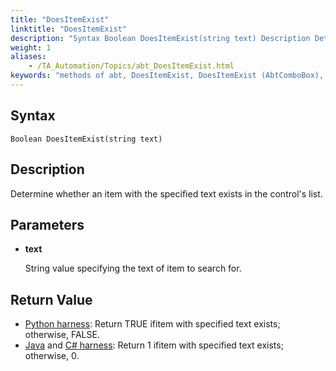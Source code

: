 ```yaml
--- 
title: "DoesItemExist"
linktitle: "DoesItemExist"
description: "Syntax Boolean DoesItemExist(string text) Description Determine whether an item with the specified text exists in the control's list. Parameters text String value specifying the text of item to search ..."
weight: 1
aliases: 
    - /TA_Automation/Topics/abt_DoesItemExist.html
keywords: "methods of abt, DoesItemExist, DoesItemExist (AbtComboBox), AbtComboBox, doesitemexist, abtcombobox doesitemexist, check item is found in combo box's list, item exists in combox box's list, existence of item in combox box's list"
---
```


## Syntax

`Boolean DoesItemExist(string text)`

## Description

Determine whether an item with the specified text exists in the control's list.

## Parameters

-   **text**

    String value specifying the text of item to search for.


## Return Value

-   [Python harness](/testarchitect-tutorial/part-3-extending-testarchitect/lesson-8-using-an-automation-harness/working-with-the-python-harness/): Return TRUE ifitem with specified text exists; otherwise, FALSE.
-   [Java](/testarchitect-tutorial/part-3-extending-testarchitect/lesson-8-using-an-automation-harness/working-with-the-java-harness/) and [C\# harness](/testarchitect-tutorial/part-3-extending-testarchitect/lesson-8-using-an-automation-harness/working-with-the-c-bundle-harness/): Return 1 ifitem with specified text exists; otherwise, 0.



